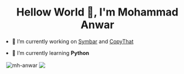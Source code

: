 <h1 align="center">Hellow World 👋, I'm Mohammad Anwar</h1>

- 🔭 I’m currently working on [Symbar](https://github.com/mh-anwar/symbar) and [CopyThat](https://github.com/mh-anwar/CopyThat)

- 🌱 I’m currently learning **Python**


<p>&nbsp;
  <img align="center" src="https://github-readme-stats.vercel.app/api?username=mh-anwar&show_icons=true&locale=en&hide_border=true&layout=compact&theme=github_dark" alt="mh-anwar" />
    <img align="center" src="https://github-readme-stats.vercel.app/api/top-langs/?username=mh-anwar&hide_border=true&layout=compact&theme=github_dark" />
</p>
